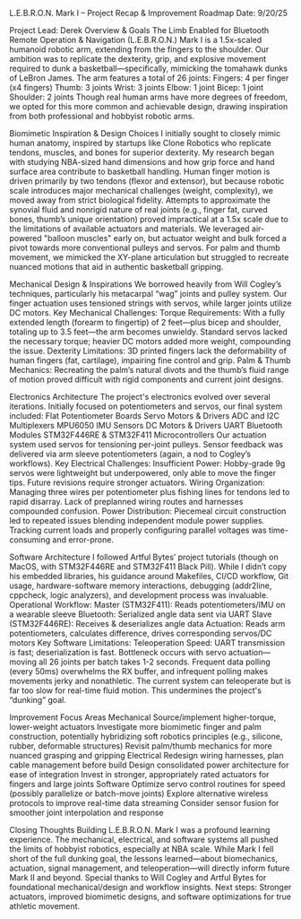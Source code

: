 L.E.B.R.O.N. Mark I – Project Recap & Improvement Roadmap
Date: 9/20/25


Project Lead: Derek
Overview & Goals
The Limb Enabled for Bluetooth Remote Operation & Navigation (L.E.B.R.O.N.) Mark I is a 1.5x-scaled humanoid robotic arm, extending from the fingers to the shoulder. Our ambition was to replicate the dexterity, grip, and explosive movement required to dunk a basketball—specifically, mimicking the tomahawk dunks of LeBron James. The arm features a total of 26 joints:
Fingers: 4 per finger (x4 fingers)
Thumb: 3 joints
Wrist: 3 joints
Elbow: 1 joint
Bicep: 1 joint
Shoulder: 2 joints
Though real human arms have more degrees of freedom, we opted for this more common and achievable design, drawing inspiration from both professional and hobbyist robotic arms.

Biomimetic Inspiration & Design Choices
I initially sought to closely mimic human anatomy, inspired by startups like Clone Robotics who replicate tendons, muscles, and bones for superior dexterity. My research began with studying NBA-sized hand dimensions and how grip force and hand surface area contribute to basketball handling.
Human finger motion is driven primarily by two tendons (flexor and extensor), but because robotic scale introduces major mechanical challenges (weight, complexity), we moved away from strict biological fidelity. Attempts to approximate the synovial fluid and nonrigid nature of real joints (e.g., finger fat, curved bones, thumb’s unique orientation) proved impractical at a 1.5x scale due to the limitations of available actuators and materials.
We leveraged air-powered "balloon muscles" early on, but actuator weight and bulk forced a pivot towards more conventional pulleys and servos. For palm and thumb movement, we mimicked the XY-plane articulation but struggled to recreate nuanced motions that aid in authentic basketball gripping.

Mechanical Design & Inspirations
We borrowed heavily from Will Cogley’s techniques, particularly his metacarpal “wag” joints and pulley system. Our finger actuation uses tensioned strings with servos, while larger joints utilize DC motors.
Key Mechanical Challenges:
Torque Requirements: With a fully extended length (forearm to fingertip) of 2 feet—plus bicep and shoulder, totaling up to 3.5 feet—the arm becomes unwieldy. Standard servos lacked the necessary torque; heavier DC motors added more weight, compounding the issue.
Dexterity Limitations: 3D printed fingers lack the deformability of human fingers (fat, cartilage), impairing fine control and grip.
Palm & Thumb Mechanics: Recreating the palm’s natural divots and the thumb’s fluid range of motion proved difficult with rigid components and current joint designs.

Electronics Architecture
The project's electronics evolved over several iterations. Initially focused on potentiometers and servos, our final system included:
Flat Potentiometer Boards
Servo Motors & Drivers
ADC and I2C Multiplexers
MPU6050 IMU Sensors
DC Motors & Drivers
UART Bluetooth Modules
STM32F446RE & STM32F411 Microcontrollers
Our actuation system used servos for tensioning per-joint pulleys. Sensor feedback was delivered via arm sleeve potentiometers (again, a nod to Cogley’s workflows).
Key Electrical Challenges:
Insufficient Power: Hobby-grade 9g servos were lightweight but underpowered, only able to move the finger tips. Future revisions require stronger actuators.
Wiring Organization: Managing three wires per potentiometer plus fishing lines for tendons led to rapid disarray. Lack of preplanned wiring routes and harnesses compounded confusion.
Power Distribution: Piecemeal circuit construction led to repeated issues blending independent module power supplies. Tracking current loads and properly configuring parallel voltages was time-consuming and error-prone.

Software Architecture
I followed Artful Bytes’ project tutorials (though on MacOS, with STM32F446RE and STM32F411 Black Pill). While I didn’t copy his embedded libraries, his guidance around Makefiles, CI/CD workflow, Git usage, hardware-software memory interactions, debugging (addr2line, cppcheck, logic analyzers), and development process was invaluable.
Operational Workflow:
Master (STM32F411): Reads potentiometers/IMU on a wearable sleeve
Bluetooth: Serialized angle data sent via UART
Slave (STM32F446RE): Receives & deserializes angle data
Actuation: Reads arm potentiometers, calculates difference, drives corresponding servos/DC motors
Key Software Limitations:
Teleoperation Speed: UART transmission is fast; deserialization is fast. Bottleneck occurs with servo actuation—moving all 26 joints per batch takes 1-2 seconds. Frequent data polling (every 50ms) overwhelms the RX buffer, and infrequent polling makes movements jerky and nonathletic. The current system can teleoperate but is far too slow for real-time fluid motion. This undermines the project's “dunking” goal.

Improvement Focus Areas
Mechanical
Source/implement higher-torque, lower-weight actuators
Investigate more biomimetic finger and palm construction, potentially hybridizing soft robotics principles (e.g., silicone, rubber, deformable structures)
Revisit palm/thumb mechanics for more nuanced grasping and gripping
Electrical
Redesign wiring harnesses, plan cable management before build
Design consolidated power architecture for ease of integration
Invest in stronger, appropriately rated actuators for fingers and large joints
Software
Optimize servo control routines for speed (possibly parallelize or batch-move joints)
Explore alternative wireless protocols to improve real-time data streaming
Consider sensor fusion for smoother joint interpolation and response

Closing Thoughts
Building L.E.B.R.O.N. Mark I was a profound learning experience. The mechanical, electrical, and software systems all pushed the limits of hobbyist robotics, especially at NBA scale. While Mark I fell short of the full dunking goal, the lessons learned—about biomechanics, actuation, signal management, and teleoperation—will directly inform future Mark II and beyond.
Special thanks to Will Cogley and Artful Bytes for foundational mechanical/design and workflow insights. Next steps: Stronger actuators, improved biomimetic designs, and software optimizations for true athletic movement.



